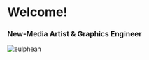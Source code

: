 <h1 align="left">Welcome!</h1>
<h3 align="left">New-Media Artist & Graphics Engineer</h3>

<p align="left"> <img src="https://komarev.com/ghpvc/?username=eulphean&label=Profile%20views&color=0e75b6&style=flat" alt="eulphean" /> </p>
